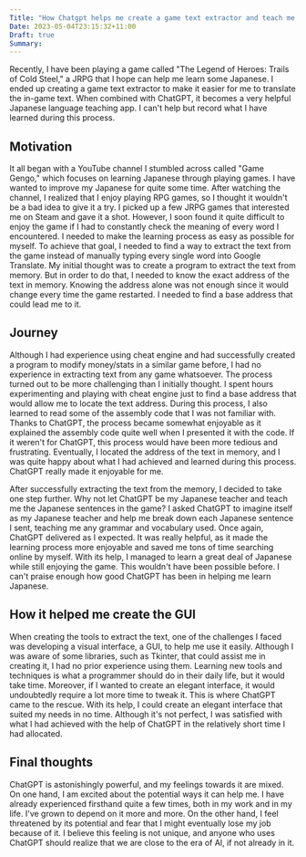 ```yaml
---
Title: "How Chatgpt helps me create a game text extractor and teach me japanese"
Date: 2023-05-04T23:15:32+11:00
Draft: true
Summary: 
---
```


Recently, I have been playing a game called "The Legend of Heroes: Trails of Cold Steel," a JRPG that I hope can help me learn some Japanese. I ended up creating a game text extractor to make it easier for me to translate the in-game text. When combined with ChatGPT, it becomes a very helpful Japanese language teaching app. I can't help but record what I have learned during this process.

## Motivation

It all began with a YouTube channel I stumbled across called "Game Gengo," which focuses on learning Japanese through playing games. I have wanted to improve my Japanese for quite some time. After watching the channel, I realized that I enjoy playing RPG games, so I thought it wouldn't be a bad idea to give it a try. I picked up a few JRPG games that interested me on Steam and gave it a shot. However, I soon found it quite difficult to enjoy the game if I had to constantly check the meaning of every word I encountered. I needed to make the learning process as easy as possible for myself. To achieve that goal, I needed to find a way to extract the text from the game instead of manually typing every single word into Google Translate. My initial thought was to create a program to extract the text from memory. But in order to do that, I needed to know the exact address of the text in memory. Knowing the address alone was not enough since it would change every time the game restarted. I needed to find a base address that could lead me to it.

## Journey

Although I had experience using cheat engine and had successfully created a program to modify money/stats in a similar game before, I had no experience in extracting text from any game whatsoever. The process turned out to be more challenging than I initially thought. I spent hours experimenting and playing with cheat engine just to find a base address that would allow me to locate the text address. During this process, I also learned to read some of the assembly code that I was not familiar with. Thanks to ChatGPT, the process became somewhat enjoyable as it explained the assembly code quite well when I presented it with the code. If it weren't for ChatGPT, this process would have been more tedious and frustrating. Eventually, I located the address of the text in memory, and I was quite happy about what I had achieved and learned during this process. ChatGPT really made it enjoyable for me.

After successfully extracting the text from the memory, I decided to take one step further. Why not let ChatGPT be my Japanese teacher and teach me the Japanese sentences in the game? I asked ChatGPT to imagine itself as my Japanese teacher and help me break down each Japanese sentence I sent, teaching me any grammar and vocabulary used. Once again, ChatGPT delivered as I expected. It was really helpful, as it made the learning process more enjoyable and saved me tons of time searching online by myself. With its help, I managed to learn a great deal of Japanese while still enjoying the game. This wouldn't have been possible before. I can't praise enough how good ChatGPT has been in helping me learn Japanese.

## How it helped me create the GUI

When creating the tools to extract the text, one of the challenges I faced was developing a visual interface, a GUI, to help me use it easily. Although I was aware of some libraries, such as Tkinter, that could assist me in creating it, I had no prior experience using them. Learning new tools and techniques is what a programmer should do in their daily life, but it would take time. Moreover, if I wanted to create an elegant interface, it would undoubtedly require a lot more time to tweak it. This is where ChatGPT came to the rescue. With its help, I could create an elegant interface that suited my needs in no time. Although it's not perfect, I was satisfied with what I had achieved with the help of ChatGPT in the relatively short time I had allocated.

## Final thoughts

ChatGPT is astonishingly powerful, and my feelings towards it are mixed. On one hand, I am excited about the potential ways it can help me. I have already experienced firsthand quite a few times, both in my work and in my life. I've grown to depend on it more and more. On the other hand, I feel threatened by its potential and fear that I might eventually lose my job because of it. I believe this feeling is not unique, and anyone who uses ChatGPT should realize that we are close to the era of AI, if not already in it.
